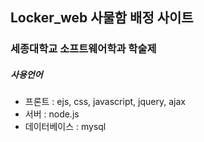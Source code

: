 ## Locker_web 사물함 배정 사이트
### 세종대학교 소프트웨어학과 학술제


##### 사용언어 
* 프론트 : ejs, css, javascript, jquery, ajax
* 서버 : node.js
* 데이터베이스 : mysql

